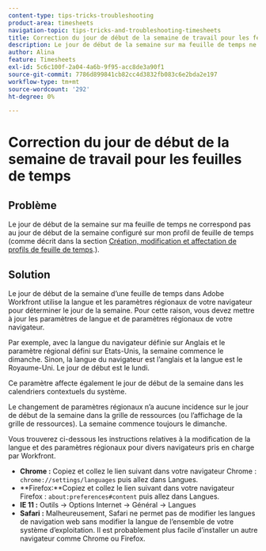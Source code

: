```yaml
---
content-type: tips-tricks-troubleshooting
product-area: timesheets
navigation-topic: tips-tricks-and-troubleshooting-timesheets
title: Correction du jour de début de la semaine de travail pour les feuilles de temps
description: Le jour de début de la semaine sur ma feuille de temps ne correspond pas au jour de début de la semaine configuré sur mon profil de feuille de temps.
author: Alina
feature: Timesheets
exl-id: 5c6c100f-2a04-4a6b-9f95-acc8de3a90f1
source-git-commit: 7786d899841cb82cc4d3832fb083c6e2bda2e197
workflow-type: tm+mt
source-wordcount: '292'
ht-degree: 0%

---
```


# Correction du jour de début de la semaine de travail pour les feuilles de temps

## Problème

Le jour de début de la semaine sur ma feuille de temps ne correspond pas au jour de début de la semaine configuré sur mon profil de feuille de temps (comme décrit dans la section [Création, modification et affectation de profils de feuille de temps](../../timesheets/create-and-manage-timesheets/create-timesheet-profiles.md).).

## Solution

Le jour de début de la semaine d’une feuille de temps dans Adobe Workfront utilise la langue et les paramètres régionaux de votre navigateur pour déterminer le jour de la semaine. Pour cette raison, vous devez mettre à jour les paramètres de langue et de paramètres régionaux de votre navigateur. 

Par exemple, avec la langue du navigateur définie sur Anglais et le paramètre régional défini sur Etats-Unis, la semaine commence le dimanche. Sinon, la langue du navigateur est l’anglais et la langue est le Royaume-Uni. Le jour de début est le lundi.

Ce paramètre affecte également le jour de début de la semaine dans les calendriers contextuels du système.

Le changement de paramètres régionaux n’a aucune incidence sur le jour de début de la semaine dans la grille de ressources (ou l’affichage de la grille de ressources). La semaine commence toujours le dimanche.

Vous trouverez ci-dessous les instructions relatives à la modification de la langue et des paramètres régionaux pour divers navigateurs pris en charge par Workfront.

* **Chrome :** Copiez et collez le lien suivant dans votre navigateur Chrome : `chrome://settings/languages` puis allez dans Langues.
* **Firefox:**Copiez et collez le lien suivant dans votre navigateur Firefox : `about:preferences#content` puis allez dans Langues.
* **IE 11 :** Outils -> Options Internet -> Général -> Langues
* **Safari :** Malheureusement, Safari ne permet pas de modifier les langues de navigation web sans modifier la langue de l’ensemble de votre système d’exploitation. Il est probablement plus facile d’installer un autre navigateur comme Chrome ou Firefox.

 
